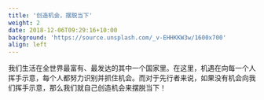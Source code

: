 ```yaml
---
title: '创造机会，摆脱当下'
weight: 2
date: 2018-12-06T09:29:16+10:00
background: 'https://source.unsplash.com/_v-EHHKKW3w/1600x700'
align: left
---
```


我们生活在全世界最富有、最发达的其中一个国家里。在这里，机遇在向每一个人挥手示意，每个人都努力识别并抓住机会。而对于先行者来说，如果没有机会向我们挥手示意，那么我们就自己创造机会来摆脱当下！
